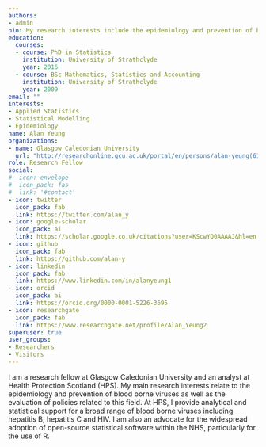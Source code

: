 ```yaml
---
authors:
- admin
bio: My research interests include the epidemiology and prevention of blood borne viruses as well as the evaluation of policies related to this field.
education:
  courses:
  - course: PhD in Statistics
    institution: University of Strathclyde
    year: 2016
  - course: BSc Mathematics, Statistics and Accounting
    institution: University of Strathclyde
    year: 2009
email: ""
interests:
- Applied Statistics
- Statistical Modelling
- Epidemiology
name: Alan Yeung
organizations:
- name: Glasgow Caledonian University
  url: "http://researchonline.gcu.ac.uk/portal/en/persons/alan-yeung(614524b9-0129-49e1-802b-34bf2f9f7c8c).html"
role: Research Fellow
social:
#- icon: envelope
#  icon_pack: fas
#  link: '#contact'
- icon: twitter
  icon_pack: fab
  link: https://twitter.com/alan_y
- icon: google-scholar
  icon_pack: ai
  link: https://scholar.google.co.uk/citations?user=KScwYQ0AAAAJ&hl=en
- icon: github
  icon_pack: fab
  link: https://github.com/alan-y
- icon: linkedin
  icon_pack: fab
  link: https://www.linkedin.com/in/alanyeung1
- icon: orcid
  icon_pack: ai
  link: https://orcid.org/0000-0001-5226-3695
- icon: researchgate
  icon_pack: fab
  link: https://www.researchgate.net/profile/Alan_Yeung2
superuser: true
user_groups:
- Researchers
- Visitors
---
```


I am a research fellow at Glasgow Caledonian University and an analyst at Health Protection Scotland (HPS). My main research interests relate to the epidemiology and prevention of blood borne viruses as well as the evaluation of policies related to this field. At HPS, I provide analytical and statistical support for a broad range of blood borne viruses including hepatitis B, hepatitis C and HIV.  I am also an advocate for the widespread adoption of open-source statistical software within the NHS, particularly for the use of R.
